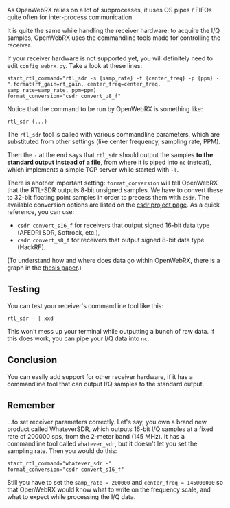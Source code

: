 As OpenWebRX relies on a lot of subprocesses, it uses OS pipes / FIFOs quite often for inter-process communication.

It is quite the same while handling the receiver hardware: to acquire the I/Q samples, OpenWebRX uses the commandline tools made for controlling the receiver.

If your receiver hardware is not supported yet, you will definitely need to edit `config_webrx.py`. Take a look at these lines:

    start_rtl_command="rtl_sdr -s {samp_rate} -f {center_freq} -p {ppm} -".format(rf_gain=rf_gain, center_freq=center_freq, samp_rate=samp_rate, ppm=ppm)
    format_conversion="csdr convert_u8_f"

Notice that the command to be run by OpenWebRX is something like:

    rtl_sdr (...) -

The `rtl_sdr` tool is called with various commandline parameters, which are substituted from other settings (like center frequency, sampling rate, PPM).

Then the `-` at the end says that `rtl_sdr` should output the samples **to the standard output instead of a file**, from where it is piped into `nc` (netcat), which implements a simple TCP server while started with `-l`.

There is another important setting: `format_conversion` will tell OpenWebRX that the RTL-SDR outputs 8-bit unsigned samples. We have to convert these to 32-bit floating point samples in order to precess them with `csdr`. The available conversion options are listed on the [csdr project page](https://github.com/simonyiszk/csdr#data-types). As a quick reference, you can use:

* `csdr convert_s16_f` for receivers that output signed 16-bit data type (AFEDRI SDR, Softrock, etc.),
* `csdr convert_s8_f` for receivers that output signed 8-bit data type (HackRF).

(To understand how and where does data go within OpenWebRX, there is a graph in the [thesis paper](http://openwebrx.org/bsc-thesis.pdf#page=29).)

## Testing

You can test your receiver's commandline tool like this:

    rtl_sdr - | xxd

This won't mess up your terminal while outputting a bunch of raw data.
If this does work, you can pipe your I/Q data into `nc`.

## Conclusion

You can easily add support for other receiver hardware, if it has a commandline tool that can output I/Q samples to the standard output.

## Remember

...to set receiver parameters correctly. Let's say, you own a brand new product called WhateverSDR, which outputs 16-bit I/Q samples at a fixed rate of 200000 sps, from the 2-meter band (145 MHz). It has a commandline tool called `whatever_sdr`, but it doesn't let you set the sampling rate. Then you would do this:

    start_rtl_command="whatever_sdr -"
    format_conversion="csdr convert_s16_f"

Still you have to set the `samp_rate = 200000` and `center_freq = 145000000` so that OpenWebRX would know what to write on the frequency scale, and what to expect while processing the I/Q data.

